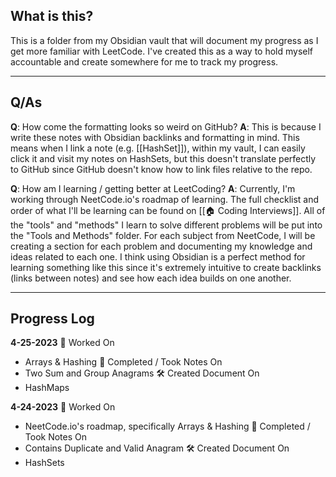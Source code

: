 ## What is this?
This is a folder from my Obsidian vault that will document my progress as I get more familiar with LeetCode. I've created this as a way to hold myself accountable and create somewhere for me to track my progress.

****

## Q/As
**Q**: How come the formatting looks so weird on GitHub?
**A**: This is because I write these notes with Obsidian backlinks and formatting in mind. This means when I link a note (e.g. [[HashSet]]), within my vault, I can easily click it and visit my notes on HashSets, but this doesn't translate perfectly to GitHub since GitHub doesn't know how to link files relative to the repo.

**Q**: How am I learning / getting better at LeetCoding?
**A**: Currently, I'm working through NeetCode.io's roadmap of learning. The full checklist and order of what I'll be learning can be found on [[🏠 Coding Interviews]]. All of the "tools" and "methods" I learn to solve different problems will be put into the "Tools and Methods" folder. For each subject from NeetCode, I will be creating a section for each problem and documenting my knowledge and ideas related to each one. I think using Obsidian is a perfect method for learning something like this since it's extremely intuitive to create backlinks (links between notes) and see how each idea builds on one another.

****

## Progress Log
**4-25-2023**
🚧 Worked On
- Arrays & Hashing
🏁 Completed / Took Notes On
- Two Sum and Group Anagrams
🛠️ Created Document On
- HashMaps

**4-24-2023**
🚧 Worked On
- NeetCode.io's roadmap, specifically Arrays & Hashing
🏁 Completed / Took Notes On
- Contains Duplicate and Valid Anagram
🛠️ Created Document On
- HashSets